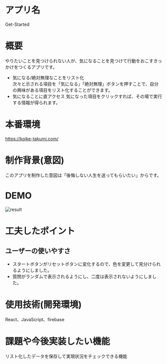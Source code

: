 # アプリ名
Get-Started

# 概要
やりたいことを見つけられない人が、気になることを見つけて行動をおこすきっかけをつくるアプリです。

- 気になる/絶対無理なことをリスト化  
次々と示される項目を「気になる」「絶対無理」ボタンを押すことで、自分の興味がある項目をリスト化することができます。
- 気になることに直アクセス
気になった項目をクリックすれば、その場で実行する情報が得られます。

# 本番環境
https://koike-takumi.com/

# 制作背景(意図)
このアプリを制作した意図は「後悔しない人生を送ってもらいたい」からです。

# DEMO 
![result](gif/demo.gif)   

# 工夫したポイント
## ユーザーの使いやすさ
- スタートボタンがリセットボタンに変化するので、色を変更して見分けられるようにしました。
- 質問がランダムで表示されるようにし、二度は表示されないようにしました。

# 使用技術(開発環境)  
React、JavaScript、firebase

# 課題や今後実装したい機能  
リスト化したデータを保存して実現状況をチェックできる機能  
